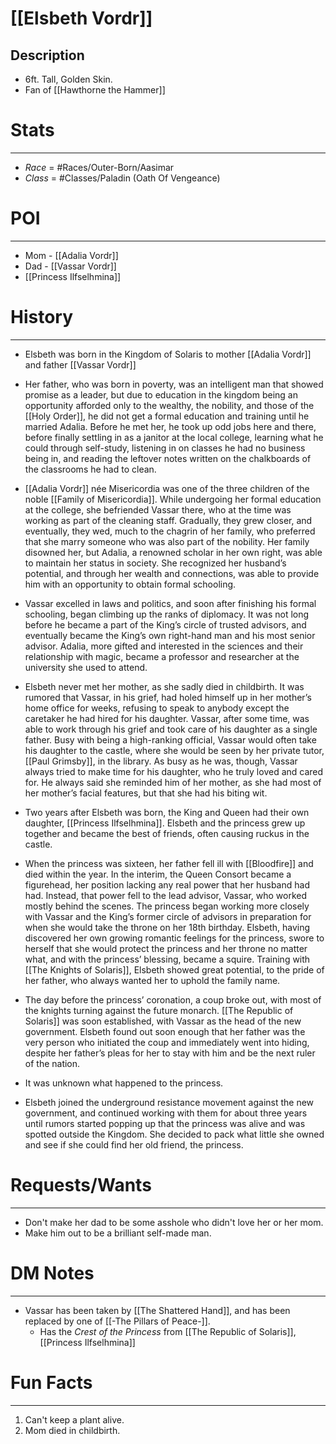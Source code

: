 # [[Elsbeth Vordr]]

## Description
- 6ft. Tall, Golden Skin.
- Fan of [[Hawthorne the Hammer]] 
# Stats
---
- *Race* = #Races/Outer-Born/Aasimar
- *Class* = #Classes/Paladin (Oath Of Vengeance)

# POI
---
- Mom - [[Adalia Vordr]]
- Dad - [[Vassar Vordr]]
- [[Princess Ilfselhmina]]
# History 
---
- Elsbeth was born in the Kingdom of Solaris to mother [[Adalia Vordr]] and father [[Vassar Vordr]]

- Her father, who was born in poverty, was an intelligent man that showed promise as a leader, but due to education in the kingdom being an opportunity afforded only to the wealthy, the nobility, and those of the [[Holy Order]], he did not get a formal education and training until he married Adalia. Before he met her, he took up odd jobs here and there, before finally settling in as a janitor at the local college, learning what he could through self-study, listening in on classes he had no business being in, and reading the leftover notes written on the chalkboards of the classrooms he had to clean.

- [[Adalia Vordr]] née Misericordia was one of the three children of the noble [[Family of Misericordia]]. While undergoing her formal education at the college, she befriended Vassar there, who at the time was working as part of the cleaning staff. Gradually, they grew closer, and eventually, they wed, much to the chagrin of her family, who preferred that she marry someone who was also part of the nobility. Her family disowned her, but Adalia, a renowned scholar in her own right, was able to maintain her status in society. She recognized her husband’s potential, and through her wealth and connections, was able to provide him with an opportunity to obtain formal schooling.

- Vassar excelled in laws and politics, and soon after finishing his formal schooling, began climbing up the ranks of diplomacy. It was not long before he became a part of the King’s circle of trusted advisors, and eventually became the King’s own right-hand man and his most senior advisor. Adalia, more gifted and interested in the sciences and their relationship with magic, became a professor and researcher at the university she used to attend.

- Elsbeth never met her mother, as she sadly died in childbirth. It was rumored that Vassar, in his grief, had holed himself up in her mother’s home office for weeks, refusing to speak to anybody except the caretaker he had hired for his daughter. Vassar, after some time, was able to work through his grief and took care of his daughter as a single father. Busy with being a high-ranking official, Vassar would often take his daughter to the castle, where she would be seen by her private tutor, [[Paul Grimsby]], in the library. As busy as he was, though, Vassar always tried to make time for his daughter, who he truly loved and cared for. He always said she reminded him of her mother, as she had most of her mother’s facial features, but that she had his biting wit.

- Two years after Elsbeth was born, the King and Queen had their own daughter, [[Princess Ilfselhmina]]. Elsbeth and the princess grew up together and became the best of friends, often causing ruckus in the castle. 

- When the princess was sixteen, her father fell ill with [[Bloodfire]] and died within the year. In the interim, the Queen Consort became a figurehead, her position lacking any real power that her husband had had. Instead, that power fell to the lead advisor, Vassar, who worked mostly behind the scenes. The princess began working more closely with Vassar and the King’s former circle of advisors in preparation for when she would take the throne on her 18th birthday. Elsbeth, having discovered her own growing romantic feelings for the princess, swore to herself that she would protect the princess and her throne no matter what, and with the princess’ blessing, became a squire. Training with [[The Knights of Solaris]], Elsbeth showed great potential, to the pride of her father, who always wanted her to uphold the family name.

- The day before the princess’ coronation, a coup broke out, with most of the knights turning against the future monarch. [[The Republic of Solaris]] was soon established, with Vassar as the head of the new government. Elsbeth found out soon enough that her father was the very person who initiated the coup and immediately went into hiding, despite her father’s pleas for her to stay with him and be the next ruler of the nation.

- It was unknown what happened to the princess.

- Elsbeth joined the underground resistance movement against the new government, and continued working with them for about three years until rumors started popping up that the princess was alive and was spotted outside the Kingdom. She decided to pack what little she owned and see if she could find her old friend, the princess.

# Requests/Wants
---
- Don't make her dad to be some asshole who didn't love her or her mom.
- Make him out to be a brilliant self-made man.

# DM Notes 
---
- Vassar has been taken by [[The Shattered Hand]], and has been replaced by one of [[-The Pillars of Peace-]]. 
	- Has the *Crest of the Princess* from [[The Republic of Solaris]], [[Princess Ilfselhmina]]

# Fun Facts
---
1. Can't keep a plant alive.
2. Mom died in childbirth.